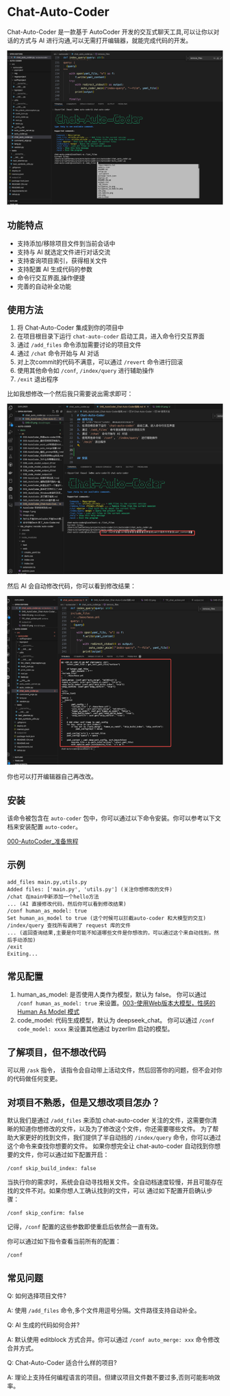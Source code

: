 # Chat-Auto-Coder

Chat-Auto-Coder 是一款基于 AutoCoder 开发的交互式聊天工具,可以让你以对话的方式与 AI 进行沟通,可以无需打开编辑器，就能完成代码的开发。

![](../images/046-01.png)

## 功能特点

- 支持添加/移除项目文件到当前会话中
- 支持与 AI 就选定文件进行对话交流 
- 支持查询项目索引，获得相关文件
- 支持配置 AI 生成代码的参数
- 命令行交互界面,操作便捷
- 完善的自动补全功能

## 使用方法

1. 将 Chat-Auto-Coder 集成到你的项目中
2. 在项目根目录下运行 `chat-auto-coder` 启动工具，进入命令行交互界面
3. 通过 `/add_files` 命令添加需要讨论的项目文件  
4. 通过 `/chat` 命令开始与 AI 对话
5. 对上次commit的代码不满意，可以通过 `/revert` 命令进行回滚
6. 使用其他命令如 `/conf`, `/index/query` 进行辅助操作
7. `/exit` 退出程序


比如我想修改一个然后我只需要说出需求即可：

![](../images/046-02.png)

然后 AI 会自动修改代码，你可以看到修改结果：

![](../images/046-03.png)

你也可以打开编辑器自己再改改。

## 安装

该命令被包含在 `auto-coder` 包中，你可以通过以下命令安装。你可以参考以下文档来安装配置 `auto-coder`。

[000-AutoCoder_准备旅程](./000-AutoCoder_准备旅程.md)


## 示例

```shell
add_files main.py,utils.py
Added files: ['main.py', 'utils.py'] (关注你想修改的文件)
/chat 在main中新添加一个hello方法
... (AI 直接修改代码，然后你可以看到修改结果)
/conf human_as_model: true
Set human_as_model to true (这个时候可以拦截auto-coder 和大模型的交互)
/index/query 查找所有调用了 request 库的文件
... (返回查询结果,主要是你可能不知道哪些文件是你想改的，可以通过这个来自动找到，然后手动添加)
/exit
Exiting...
```

## 常见配置

1. human_as_model: 是否使用人类作为模型，默认为 false。 你可以通过 `/conf human_as_model: true` 来设置。[003-使用Web版本大模型，性感的Human As Model 模式](./003-%20AutoCoder%20使用Web版大模型，性感的Human%20As%20Model%20模式.md)
2. code_model: 代码生成模型，默认为 deepseek_chat。 你可以通过 `/conf code_model: xxxx` 来设置其他通过 byzerllm 启动的模型。 

## 了解项目，但不想改代码

可以用 `/ask` 指令， 该指令会自动带上活动文件，然后回答你的问题，但不会对你的代码做任何变更。

## 对项目不熟悉，但是又想改项目怎办？

默认我们是通过 `/add_files` 来添加 chat-auto-coder 关注的文件，这需要你清晰的知道你想修改的文件，以及为了修改这个文件，你还需要哪些文件。
为了帮助大家更好的找到文件，我们提供了半自动挡的 `/index/query` 命令，你可以通过这个命令来查找你想要的文件。
如果你想完全让 chat-auto-coder 自动找到你想要的文件，你可以通过如下配置开启：

```shell
/conf skip_build_index: false
```

当执行你的需求时，系统会自动寻找相关文件。全自动档速度较慢，并且可能存在找的文件不对。如果你想人工确认找到的文件，可以
通过如下配置开启确认步骤：

```shell
/conf skip_confirm: false
```

记得，`/conf` 配置的这些参数即使重启后依然会一直有效。

你可以通过如下指令查看当前所有的配置：

```shell
/conf
```

## 常见问题

Q: 如何选择项目文件?

A: 使用 `/add_files` 命令,多个文件用逗号分隔。文件路径支持自动补全。

Q: AI 生成的代码如何合并?

A: 默认使用 editblock 方式合并。你可以通过 `/conf auto_merge: xxx` 命令修改合并方式。


Q: Chat-Auto-Coder 适合什么样的项目?

A: 理论上支持任何编程语言的项目。但建议项目文件数不要过多,否则可能影响效率。
  